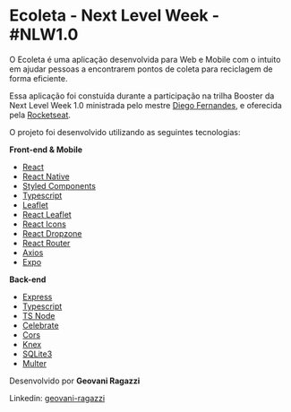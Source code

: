 # Ecoleta - Next Level Week - #NLW1.0

O Ecoleta é uma aplicação desenvolvida para Web e Mobile com o intuito em ajudar pessoas a encontrarem pontos de coleta para reciclagem de forma eficiente.

Essa aplicação foi constuída durante a participação na trilha Booster da Next Level Week 1.0 ministrada pelo mestre [Diego Fernandes](https://github.com/diego3g), e oferecida pela [Rocketseat](https://rocketseat.com.br/).

O projeto foi desenvolvido utilizando as seguintes tecnologias:

**Front-end & Mobile**

- [React](https://reactjs.org/)
- [React Native](https://reactnative.dev/)
- [Styled Components](https://styled-components.com/)
- [Typescript](https://www.typescriptlang.org/)
- [Leaflet](https://leafletjs.com/)
- [React Leaflet](https://react-leaflet.js.org/)
- [React Icons](https://react-icons.netlify.com/)
- [React Dropzone](https://react-dropzone.js.org/)
- [React Router](https://reacttraining.com/react-router/)
- [Axios](https://github.com/axios/axios)
- [Expo](https://expo.io/)

**Back-end**

- [Express](https://github.com/expressjs/express)
- [Typescript](https://www.typescriptlang.org/)
- [TS Node](https://github.com/TypeStrong/ts-node)
- [Celebrate](https://github.com/arb/celebrate)
- [Cors](https://www.npmjs.com/package/cors)
- [Knex](http://knexjs.org/)
- [SQLite3](https://www.npmjs.com/package/sqlite3)
- [Multer](https://github.com/expressjs/multer)

Desenvolvido por **Geovani Ragazzi**

Linkedin: [geovani-ragazzi](https://www.linkedin.com/in/geovani-ragazzi/)

